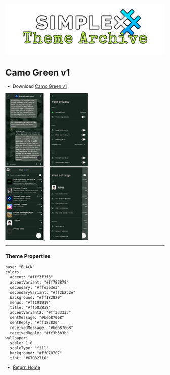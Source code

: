 ![SxC Theme Archive Banner](../resources/SxC_themeBanner.png)

# Camo Green v1

* Download [Camo Green v1](../themes/SxC_camoGreen-v1.theme)

<a href="../screenshots/SxC_camoGreen-v101.jpg" target="_blank">
	<img src="../screenshots/SxC_camoGreen-v101.jpg" width="120">
</a>&nbsp;&nbsp;&nbsp;
<a href="../screenshots/SxC_camoGreen-v102.jpg" target="_blank">
	<img src="../screenshots/SxC_camoGreen-v102.jpg" width="120">
</a>
<br>
<a href="../screenshots/SxC_camoGreen-v103.jpg" target="_blank">
	<img src="../screenshots/SxC_camoGreen-v103.jpg" width="120">
</a>&nbsp;&nbsp;&nbsp;
<a href="../screenshots/SxC_camoGreen-v104.jpg" target="_blank">
	<img src="../screenshots/SxC_camoGreen-v104.jpg" width="120">
</a>

----
### Theme Properties
```
base: "BLACK"
colors:
  accent: "#fff3f3f3"
  accentVariant: "#ff787878"
  secondary: "#ffe3e3e3"
  secondaryVariant: "#ff2b2c2e"
  background: "#ff182820"
  menus: "#ff191919"
  title: "#ffb0a8a8"
  accentVariant2: "#ff333333"
  sentMessage: "#be687068"
  sentReply: "#ff182820"
  receivedMessage: "#be687068"
  receivedReply: "#ff3b3b3b"
wallpaper:
  scale: 1.0
  scaleType: "fill"
  background: "#ff070707"
  tint: "#67032710"
```

* [Return Home](../)